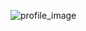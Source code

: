 ![profile_image](https://avatars.githubusercontent.com/u/64560345?s=400&u=788077ad546371ea2ff6d205a36dcf14b6863606&v=4)
